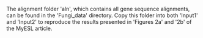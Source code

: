 The alignment folder 'aln', which contains all gene sequence alignments, can be found in the 'Fungi_data' directory. Copy this folder into both 'Input1' and 'Input2' to reproduce the results presented in 'Figures 2a' and '2b' of the MyESL article.
